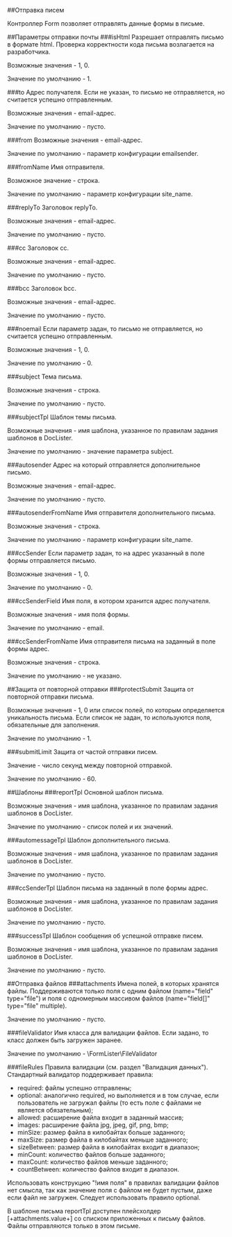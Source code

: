 ##Отправка писем

Контроллер Form позволяет отправлять данные формы в письме.

##Параметры отправки почты
###isHtml
Разрешает отправлять письмо в формате html. Проверка корректности кода письма возлагается на разработчика.

Возможные значения - 1, 0.

Значение по умолчанию - 1.

###to
Адрес получателя. Если не указан, то письмо не отправляется, но считается успешно отправленным.

Возможные значения - email-адрес.

Значение по умолчанию - пусто.

###from
Возможные значения - email-адрес.

Значение по умолчанию - параметр конфигурации emailsender.

###fromName
Имя отправителя.

Возможное значение - строка.

Значение по умолчанию - параметр конфигурации site_name.

###replyTo
Заголовок replyTo.

Возможные значения - email-адрес.

Значение по умолчанию - пусто.

###cc
Заголовок сс.

Возможные значения - email-адрес.

Значение по умолчанию - пусто.

###bcc
Заголовок bcc.

Возможные значения - email-адрес.

Значение по умолчанию - пусто.

###noemail
Если параметр задан, то письмо не отправляется, но считается успешно отправленным.

Возможные значения - 1, 0.

Значение по умолчанию - 0.

###subject
Тема письма.

Возможные значения - строка.

Значение по умолчанию - пусто.

###subjectTpl
Шаблон темы письма.

Возможные значения - имя шаблона, указанное по правилам задания шаблонов в DocLister.

Значение по умолчанию - значение параметра subject.

###autosender
Адрес на который отправляется дополнительное письмо.

Возможные значения - email-адрес.

Значение по умолчанию - пусто.

###autosenderFromName
Имя отправителя дополнительного письма.

Возможные значения - строка.

Значение по умолчанию - параметр конфигурации site_name.

###ccSender
Если параметр задан, то на адрес указанный в поле формы отправляется письмо.

Возможные значения - 1, 0.

Значение по умолчанию - 0.

###ccSenderField
Имя поля, в котором хранится адрес получателя.

Возможные значения - имя поля формы.

Значение по умолчанию - email.

###ccSenderFromName
Имя отправителя письма на заданный в поле формы адрес.

Возможные значения - строка.

Значение по умолчанию - не указано.

##Защита от повторной отправки
###protectSubmit
Защита от повторной отправки письма.

Возможные значения - 1, 0 или список полей, по которым определяется уникальность письма. Если список не задан, то используются поля, обязательные для заполнения.

Значение по умолчанию - 1.

###submitLimit
Защита от частой отправки писем.

Значение - число секунд между повторной отправкой.

Значение по умолчанию - 60.

##Шаблоны
###reportTpl
Основной шаблон письма.

Возможные значения - имя шаблона, указанное по правилам задания шаблонов в DocLister.

Значение по умолчанию - список полей и их значений.

###automessageTpl
Шаблон дополнительного письма.

Возможные значения - имя шаблона, указанное по правилам задания шаблонов в DocLister.

Значение по умолчанию - пусто.

###ccSenderTpl
Шаблон письма на заданный в поле формы адрес.

Возможные значения - имя шаблона, указанное по правилам задания шаблонов в DocLister.

Значение по умолчанию - пусто.

###successTpl
Шаблон сообщения об успешной отправке писем.

Возможные значения - имя шаблона, указанное по правилам задания шаблонов в DocLister.

Значение по умолчанию - пусто.

##Отправка файлов
###attachments
Имена полей, в которых хранятся файлы. Поддерживаются только поля с одним файлом (name="field" type="file") и поля с одномерным массивом файлов (name="field[]" type="file" multiple). 

Значение по умолчанию - пусто.

###fileValidator
Имя класса для валидации файлов. Если задано, то класс должен быть загружен заранее.

Значение по умолчанию - \FormLister\FileValidator

###fileRules
Правила валидации (см. раздел "Валидация данных"). Стандартный валидатор поддерживает правила:

- required: файлы успешно отправлены;
- optional: аналогично required, но выполняется и в том случае, если пользователь не загружал файлы (то есть поле с файлами не является обязательным);
- allowed: расширение файла входит в заданный массив;
- images: расширение файла jpg, jpeg, gif, png, bmp;
- minSize: размер файла в килобайтах больше заданного;
- maxSize: размер файла в килобайтах меньше заданного;
- sizeBetween: размер файла в килобайтах входит в диапазон;
- minCount: количество файлов больше заданного;
- maxCount: количество файлов меньше заданного;
- countBetween: количество файлов входит в диапазон.

Использовать конструкцию "!имя поля" в правилах валидации файлов нет смысла, так как значение поля с файлом не будет пустым, даже если файл не загружен. Следует использовать правило optional.

В шаблоне письма reportTpl доступен плейсхолдер [+attachments.value+] со списком приложенных к письму файлов. Файлы отправляются только в этом письме.
